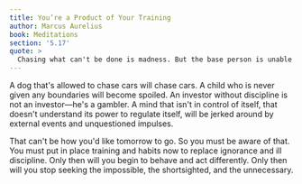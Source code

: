 ```yaml
---
title: You’re a Product of Your Training
author: Marcus Aurelius
book: Meditations
section: '5.17'
quote: >
  Chasing what can't be done is madness. But the base person is unable to do anything else.
---
```


A dog that's allowed to chase cars will chase cars. A child who is never given any boundaries will become spoiled. An investor without discipline is not an investor—he's a gambler. A mind that isn't in control of itself, that doesn't understand its power to regulate itself, will be jerked around by external events and unquestioned impulses.

That can't be how you'd like tomorrow to go. So you must be aware of that. You must put in place training and habits now to replace ignorance and ill discipline. Only then will you begin to behave and act differently. Only then will you stop seeking the impossible, the shortsighted, and the unnecessary.
